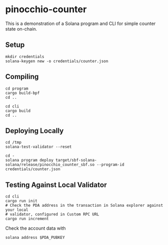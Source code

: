# pinocchio-counter

This is a demonstration of a Solana program and CLI for simple counter state on-chain.

## Setup

```
mkdir credentials
solana-keygen new -o credentials/counter.json
```

## Compiling

```
cd program 
cargo build-bpf
cd ..
```

```
cd cli
cargo build
cd ..
```

## Deploying Locally

```
cd /tmp
solana-test-validator --reset
```

```
cd -
solana program deploy target/sbf-solana-solana/release/pinocchio_counter_sbf.so --program-id credentials/counter.json
```

## Testing Against Local Validator

```
cd cli
cargo run init
# Check the PDA address in the transaction in Solana explorer against your local
# validator, configured in Custom RPC URL
cargo run increment
```

Check the account data with
```
solana address $PDA_PUBKEY
```
